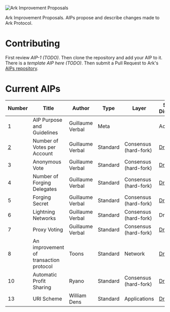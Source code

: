 ![Ark Improvement Proposals](https://i.imgur.com/gqKcGt6.png)

Ark Improvement Proposals. AIPs propose and describe changes made to Ark Protocol.

# Contributing
First review *AIP-1 (TODO)*. Then clone the repository and add your AIP to it. There is a *template AIP here (TODO)*. Then submit a Pull Request to Ark's [AIPs repository](https://github.com/ArkEcosystem/AIPs).

# Current AIPs
| Number        | Title        | Author | Type  | Layer        | Status / Discussion |
| ------------- | ------------ | ------ | ----- | ------------ | ------------------- |
| 1 | AIP Purpose and Guidelines | Guillaume Verbal | Meta | | Active |
| [2](AIPS/aip-2.md) | Number of Votes per Account | Guillaume Verbal | Standard | Consensus (hard-fork) | [Draft](https://github.com/ArkEcosystem/AIPs/issues/1) |
| 3 | Anonymous Vote | Guillaume Verbal | Standard | Consensus (hard-fork) | [Draft](https://github.com/ArkEcosystem/AIPs/issues/5) |
| 4 | Number of Forging Delegates | Guillaume Verbal | Standard | Consensus (hard-fork) | [Draft](https://github.com/ArkEcosystem/AIPs/issues/3) |
| 5 | Forging Secret | Guillaume Verbal | Standard | Consensus (hard-fork) | [Draft](https://github.com/ArkEcosystem/AIPs/issues/6) |
| 6 | Lightning Networks | Guillaume Verbal | Standard | Consensus (hard-fork) | Draft |
| 7 | Proxy Voting | Guillaume Verbal | Standard | Consensus (hard-fork) | [Draft](https://github.com/ArkEcosystem/AIPs/issues/2) |
| 8 | An improvement of transaction protocol | Toons | Standard | Network | [Draft](https://github.com/ArkEcosystem/AIPs/issues/7) |
| 10 | Automatic Profit Sharing | Ryano | Standard | Consensus (hard-fork) | [Draft](https://github.com/ArkEcosystem/AIPs/blob/master/AIPS/aip-10.md) |
| 13 | URI Scheme | William Dens | Standard  | Applications | [Draft](/AIPS/aip-13.md) |
